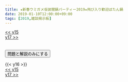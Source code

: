```yaml
---
title: ★新春ウミガメ仮装闇鍋パーティー2019★飛び入り歓迎ぼたん鍋
date: 2019-01-10T12:00:00+09:00
tags: [2019,雑談掲示板]
---
```

<div class="th_left"><a href="../y15"><< y15</a></div>
<div class="th_right"><a href="../y17">y17 >></a></div>
<br><br>
<script src="../../js/cupsoup.js"></script>
<form>
<input type="button" value="問題と解説のみにする" onClick="toggleCupsoup()">
</form>
{{< y16 >}}
<div class="th_left"><a href="../y15"><< y15</a></div>
<div class="th_right"><a href="../y17">y17 >></a></div>